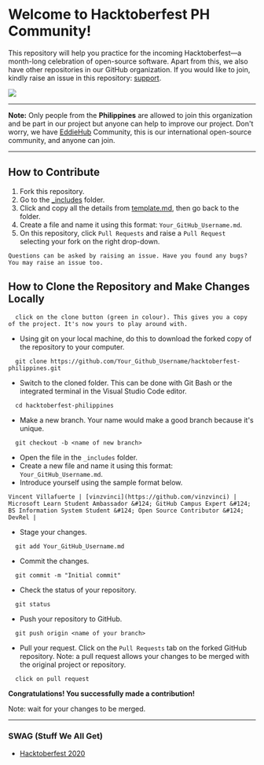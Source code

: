 # Welcome to Hacktoberfest PH Community! 
This repository will help you practice for the incoming Hacktoberfest—a month-long celebration of open-source software. Apart from this, we also have other repositories in our GitHub organization. If you would like to join, kindly raise an issue in this repository: <a href="https://github.com/SurPathHub/support">support</a>.

<img src="https://user-images.githubusercontent.com/73097560/102705814-8b1fb180-42c6-11eb-89ec-a74cb17f84dc.png">

<hr>

**Note:** Only people from the **Philippines** are allowed to join this organization and be part in our project but anyone can help to improve our project. Don't worry, we have <a href="https://github.com/EddieHubCommunity/support">EddieHub</a> Community, this is our international open-source community, and anyone can join.

<hr>

## How to Contribute
1. Fork this repository.
2. Go to the <a href="https://github.com/SurPathHub/hacktoberfest-philippines/tree/main/_includes">_includes</a> folder.
3. Click and copy all the details from <a href="https://github.com/SurPathHub/hacktoberfest-philippines/edit/main/_includes/template.md">template.md</a>, then go back to the folder. 
4. Create a file and name it using this format: `Your_GitHub_Username.md`.
5. On this repository, click `Pull Requests` and raise a `Pull Request` selecting your fork on the right drop-down.

```
Questions can be asked by raising an issue. Have you found any bugs? You may raise an issue too.
```

## How to Clone the Repository and Make Changes Locally<br />

```
  click on the clone button (green in colour). This gives you a copy of the project. It's now yours to play around with.
```

- Using git on your local machine, do this to download the forked copy of the repository to your computer.

```
  git clone https://github.com/Your_Github_Username/hacktoberfest-philippines.git
```

- Switch to the cloned folder. This can be done with Git Bash or the integrated terminal in the Visual Studio Code editor.

```
  cd hacktoberfest-philippines
```

- Make a new branch. Your name would make a good branch because it's unique.

```
  git checkout -b <name of new branch>
```

- Open the file in the `_includes` folder.
- Create a new file and name it using this format: `Your_GitHub_Username.md`.
- Introduce yourself using the sample format below.
```
Vincent Villafuerte | [vinzvinci](https://github.com/vinzvinci) | Microsoft Learn Student Ambassador &#124; GitHub Campus Expert &#124; BS Information System Student &#124; Open Source Contributor &#124; DevRel |
```

- Stage your changes.

```
  git add Your_GitHub_Username.md
```

- Commit the changes.

```
  git commit -m "Initial commit"
```

- Check the status of your repository.<br />

```
  git status
```
- Push your repository to GitHub.<br />

```
  git push origin <name of your branch>
```

- Pull your request. Click on the `Pull Requests` tab on the forked GitHub repository. Note: a pull request allows your changes to be merged with the original project or repository.<br />

```
  click on pull request
```

**Congratulations! You successfully made a contribution!**

Note: wait for your changes to be merged.

<hr />

### SWAG (Stuff We All Get)
- <a href="https://github.com/SurPathHub/hacktoberfest-philippines/issues/9">Hacktoberfest 2020</a>
